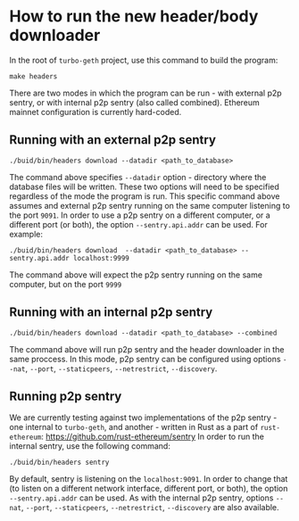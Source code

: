 # How to run the new header/body downloader

In the root of `turbo-geth` project, use this command to build the program:

```
make headers
```

There are two modes in which the program can be run - with external p2p sentry, or with internal p2p sentry (also called
combined). Ethereum mainnet configuration is currently hard-coded.

## Running with an external p2p sentry

```
./buid/bin/headers download --datadir <path_to_database>
```

The command above specifies `--datadir` option - directory where the database files will be written. These two options
will need to be specified regardless of the mode the program is run. This specific command above assumes and external
p2p sentry running on the same computer listening to the port `9091`. In order to use a p2p sentry on a different
computer, or a different port (or both), the option `--sentry.api.addr` can be used. For example:

```
./buid/bin/headers download  --datadir <path_to_database> --sentry.api.addr localhost:9999
```

The command above will expect the p2p sentry running on the same computer, but on the port `9999`

## Running with an internal p2p sentry

```
./buid/bin/headers download --datadir <path_to_database> --combined
```

The command above will run p2p sentry and the header downloader in the same proccess. In this mode, p2p sentry can be
configured using options `--nat`, `--port`, `--staticpeers`, `--netrestrict`, `--discovery`.

## Running p2p sentry

We are currently testing against two implementations of the p2p sentry - one internal to `turbo-geth`, and another -
written in Rust as a part of `rust-ethereum`: https://github.com/rust-ethereum/sentry
In order to run the internal sentry, use the following command:

```
./buid/bin/headers sentry
```

By default, sentry is listening on the `localhost:9091`. In order to change that (to listen on a different network
interface, different port, or both), the option `--sentry.api.addr` can be used. As with the internal p2p sentry,
options `--nat`, `--port`, `--staticpeers`, `--netrestrict`, `--discovery` are also available.

